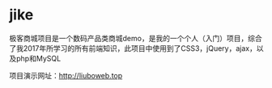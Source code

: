 # jike
极客商城项目是一个数码产品类商城demo，是我的一个个人（入门）项目，综合了我2017年所学习的所有前端知识，此项目中使用到了CSS3，jQuery，ajax，以及php和MySQL

项目演示网址：http://liuboweb.top
